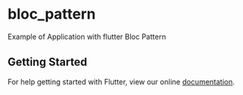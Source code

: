 # bloc_pattern

Example of Application with flutter Bloc Pattern

## Getting Started

For help getting started with Flutter, view our online
[documentation](https://flutter.io/).
